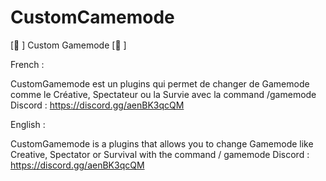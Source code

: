 # CustomCamemode
[📌 ] Custom Gamemode [📌 ]

French : 

CustomGamemode est un plugins qui permet de changer de Gamemode comme le Créative, Spectateur ou la Survie avec la command /gamemode
Discord : https://discord.gg/aenBK3qcQM

English :

CustomGamemode is a plugins that allows you to change Gamemode like Creative, Spectator or Survival with the command / gamemode
Discord : https://discord.gg/aenBK3qcQM
